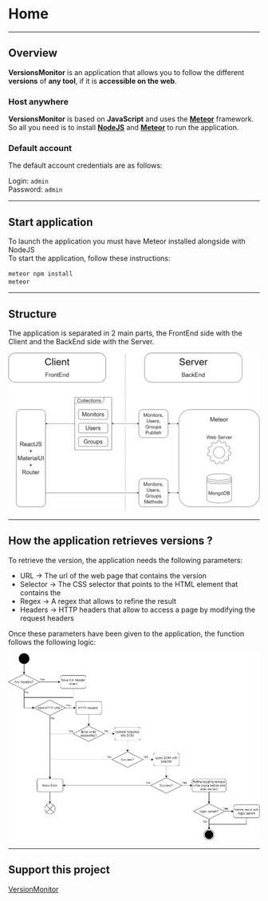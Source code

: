 # Home

---

## Overview

**VersionsMonitor** is an application that allows you to follow the different **versions** of **any tool**, if it is **accessible on the web**.

### Host anywhere

**VersionsMonitor** is based on **JavaScript** and uses the [**Meteor**](https://www.meteor.com/) framework. So all you need is to install [**NodeJS**](https://nodejs.org) and [**Meteor**](https://www.meteor.com/developers/install) to run the application.

### Default account

The default account credentials are as follows:  
  
Login: `admin`  
Password: `admin`

---

## Start application

To launch the application you must have Meteor installed alongside with NodeJS  
To start the application, follow these instructions:

```shell
meteor npm install
meteor
```

---

## Structure

The application is separated in 2 main parts, the FrontEnd side with the Client and the BackEnd side with the Server.

![Application structure](img/structure.png)

---

## How the application retrieves versions ?

To retrieve the version, the application needs the following parameters:

- URL → The url of the web page that contains the version
- Selector → The CSS selector that points to the HTML element that contains the
- Regex → A regex that allows to refine the result
- Headers → HTTP headers that allow to access a page by modifying the request headers

Once these parameters have been given to the application, the function follows the following logic:

![Get version - State Machine Diagram](img/getNewestVersion.png)

---

## Support this project

[VersionMonitor](https://github.com/LenhardErwan/VersionsMonitor/tree/Meteor)

